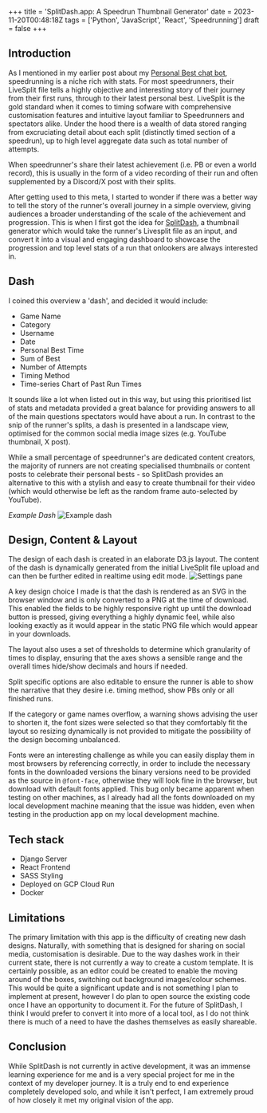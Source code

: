 +++
title = 'SplitDash.app: A Speedrun Thumbnail Generator'
date = 2023-11-20T00:48:18Z
tags = ['Python', 'JavaScript', 'React', 'Speedrunning']
draft = false
+++

## Introduction
As I mentioned in my earlier post about my [Personal Best chat bot](https://blog.tomdeabreu.uk/srdc-twitch-pb-bot), speedrunning is a niche rich with stats. For most speedrunners, their LiveSplit file tells a highly objective and interesting story of their journey from their first runs, through to their latest personal best. LiveSplit is the gold standard when it comes to timing sofware with comprehensive customisation features and intuitive layout familiar to Speedrunners and spectators alike. Under the hood there is a wealth of data stored ranging from excruciating detail about each split (distinctly timed section of a speedrun), up to high level aggregate data such as total number of attempts.

When speedrunner's share their latest achievement (i.e. PB or even a world record), this is usually in the form of a video recording of their run and often supplemented by a Discord/X post with their splits.

After getting used to this meta, I started to wonder if there was a better way to tell the story of the runner's overall journey in a simple overview, giving audiences a broader understanding of the scale of the achievement and progression. This is when I first got the idea for [SplitDash](https://splitdash.app), a thumbnail generator which would take the runner's Livesplit file as an input, and convert it into a visual and engaging dashboard to showcase the progression and top level stats of a run that onlookers are always interested in.

## Dash
I coined this overview a 'dash', and decided it would include:
- Game Name
- Category
- Username
- Date
- Personal Best Time
- Sum of Best
- Number of Attempts
- Timing Method
- Time-series Chart of Past Run Times

It sounds like a lot when listed out in this way, but using this prioritised list of stats and metadata provided a great balance for providing answers to all of the main questions spectators would have about a run. In contrast to the snip of the runner's splits, a dash is presented in a landscape view, optimised for the common social media image sizes (e.g. YouTube thumbnail, X post). 

While a small percentage of speedrunner's are dedicated content creators, the majority of runners are not creating specialised thumbnails or content posts to celebrate their personal bests - so SplitDash provides an alternative to this with a stylish and easy to create thumbnail for their video (which would otherwise be left as the random frame auto-selected by YouTube).

*Example Dash*
![Example dash](img/Multiple_Mario_Games_3D_Mario_602.png)

## Design, Content & Layout
The design of each dash is created in an elaborate D3.js layout. The content of the dash is dynamically generated from the initial LiveSplit file upload and can then be further edited in realtime using edit mode.
![Settings pane](img/Settings.gif)

A key design choice I made is that the dash is rendered as an SVG in the browser window and is only converted to a PNG at the time of download. This enabled the fields to be highly responsive right up until the download button is pressed, giving everything a highly dynamic feel, while also looking exactly as it would appear in the static PNG file which would appear in your downloads.

The layout also uses a set of thresholds to determine which granularity of times to display, ensuring that the axes shows a sensible range and the overall times hide/show decimals and hours if needed.

Split specific options are also editable to ensure the runner is able to show the narrative that they desire i.e. timing method, show PBs only or all finished runs.

If the category or game names overflow, a warning shows advising the user to shorten it, the font sizes were selected so that they comfortably fit the layout so resizing dynamically is not provided to mitigate the possibility of the design becoming unbalanced.

Fonts were an interesting challenge as while you can easily display them in most browsers by referencing correctly, in order to include the necessary fonts in the downloaded versions the binary versions need to be provided as the source in `@font-face`, otherwise they will look fine in the browser, but download with default fonts applied. This bug only became apparent when testing on other machines, as I already had all the fonts downloaded on my local development machine meaning that the issue was hidden, even when testing in the production app on my local development machine.

## Tech stack
- Django Server
- React Frontend
- SASS Styling
- Deployed on GCP Cloud Run
- Docker

## Limitations
The primary limitation with this app is the difficulty of creating new dash designs. Naturally, with something that is designed for sharing on social media, customisation is desirable. Due to the way dashes work in their current state, there is not currently a way to create a custom template. It is certainly possible, as an editor could be created to enable the moving around of the boxes, switching out background images/colour schemes. This would be quite a significant update and is not something I plan to implement at present, however I do plan to open source the existing code once I have an opportunity to document it. For the future of SplitDash, I think I would prefer to convert it into more of a local tool, as I do not think there is much of a need to have the dashes themselves as easily shareable.

## Conclusion
While SplitDash is not currently in active development, it was an immense learning experience for me and is a very special project for me in the context of my developer journey. It is a truly end to end experience completely developed solo, and while it isn't perfect, I am extremely proud of how closely it met my original vision of the app.